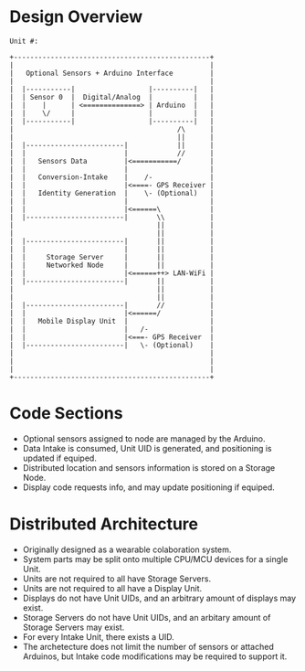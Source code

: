 # Design Overview  

```
Unit #:

+------------------------------------------------+
|                                                |
|   Optional Sensors + Arduino Interface         |
|                                                |
|  |-----------|                  |----------|   |
|  | Sensor 0  |  Digital/Analog  |          |   |
|  |    |      | <==============> | Arduino  |   |
|  |    \/     |                  |          |   |
|  |-----------|                  |----------|   |
|                                        /\      |
|                                        ||      |
|  |------------------------|            ||      |
|  |                        |            //      |
|  |   Sensors Data         |<===========/       |
|  |                        |                    |
|  |   Conversion-Intake    |    /-              |
|  |                        |<====- GPS Receiver |
|  |   Identity Generation  |    \- (Optional)   |
|  |                        |                    |
|  |                        |<======\            |
|  |------------------------|       \\           |
|                                   ||           |
|                                   ||           |
|  |------------------------|       ||           |
|  |                        |       ||           |
|  |     Storage Server     |       ||           |
|  |     Networked Node     |       ||           |
|  |                        |<======++> LAN-WiFi |
|  |------------------------|       ||           |
|                                   ||           |
|                                   ||           |
|  |------------------------|       //           |
|  |                        |<======/            |
|  |   Mobile Display Unit  |                    |
|  |                        |   /-               |
|  |                        |<===- GPS Receiver  |
|  |------------------------|   \- (Optional)    |
|                                                |
|                                                |
|                                                |
+------------------------------------------------+

```


# Code Sections  

- Optional sensors assigned to node are managed by the Arduino.
- Data Intake is consumed, Unit UID is generated, and positioning is updated if equiped.
- Distributed location and sensors information is stored on a Storage Node.
- Display code requests info, and may update positioning if equiped.


# Distributed Architecture  
- Originally designed as a wearable colaboration system.
- System parts may be split onto multiple CPU/MCU devices for a single Unit.
- Units are not required to all have Storage Servers.
- Units are not required to all have a Display Unit.
- Displays do not have Unit UIDs, and an arbitrary amount of displays may exist.
- Storage Servers do not have Unit UIDs, and an arbitary amount of Storage Servers may exist.
- For every Intake Unit, there exists a UID.
- The archetecture does not limit the number of sensors or attached Arduinos, but Intake code modifications may be required to support it.


